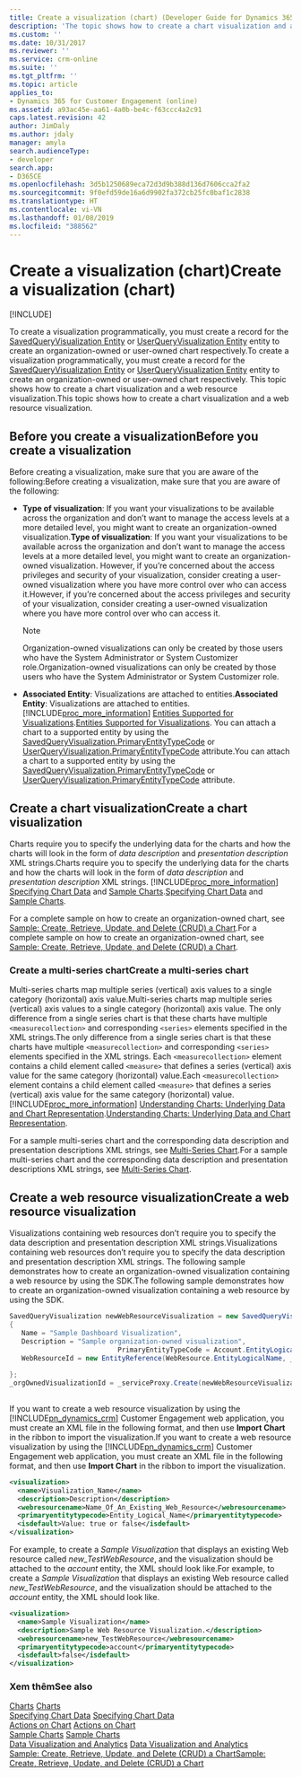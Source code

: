 ```yaml
---
title: Create a visualization (chart) (Developer Guide for Dynamics 365 for Customer Engagement) | MicrosoftDocs
description: 'The topic shows how to create a chart visualization and a web resource visualization. '
ms.custom: ''
ms.date: 10/31/2017
ms.reviewer: ''
ms.service: crm-online
ms.suite: ''
ms.tgt_pltfrm: ''
ms.topic: article
applies_to:
- Dynamics 365 for Customer Engagement (online)
ms.assetid: a93ac45e-aa61-4a0b-be4c-f63ccc4a2c91
caps.latest.revision: 42
author: JimDaly
ms.author: jdaly
manager: amyla
search.audienceType:
- developer
search.app:
- D365CE
ms.openlocfilehash: 3d5b1250689eca72d3d9b388d136d7606cca2fa2
ms.sourcegitcommit: 9f0efd59de16a6d9902fa372cb25fc0baf1c2838
ms.translationtype: HT
ms.contentlocale: vi-VN
ms.lasthandoff: 01/08/2019
ms.locfileid: "388562"
---
```

# <a name="create-a-visualization-chart"></a><span data-ttu-id="12151-103">Create a visualization (chart)</span><span class="sxs-lookup"><span data-stu-id="12151-103">Create a visualization (chart)</span></span>

[!INCLUDE[](../../includes/cc_applies_to_update_9_0_0.md)]

<span data-ttu-id="12151-104">To create a visualization programmatically, you must create a record for the [SavedQueryVisualization Entity](../entities/savedqueryvisualization.md) or [UserQueryVisualization Entity](../entities/userqueryvisualization.md) entity to create an organization-owned or user-owned chart respectively.</span><span class="sxs-lookup"><span data-stu-id="12151-104">To create a visualization programmatically, you must create a record for the [SavedQueryVisualization Entity](../entities/savedqueryvisualization.md) or [UserQueryVisualization Entity](../entities/userqueryvisualization.md) entity to create an organization-owned or user-owned chart respectively.</span></span> <span data-ttu-id="12151-105">This topic shows how to create a chart visualization and a web resource visualization.</span><span class="sxs-lookup"><span data-stu-id="12151-105">This topic shows how to create a chart visualization and a web resource visualization.</span></span>  
  
<a name="Before"></a>   

## <a name="before-you-create-a-visualization"></a><span data-ttu-id="12151-106">Before you create a visualization</span><span class="sxs-lookup"><span data-stu-id="12151-106">Before you create a visualization</span></span>  

 <span data-ttu-id="12151-107">Before creating a visualization, make sure that you are aware of the following:</span><span class="sxs-lookup"><span data-stu-id="12151-107">Before creating a visualization, make sure that you are aware of the following:</span></span>  
  
- <span data-ttu-id="12151-108">**Type of visualization**: If you want your visualizations to be available across the organization and don’t want to manage the access levels at a more detailed level, you might want to create an organization-owned visualization.</span><span class="sxs-lookup"><span data-stu-id="12151-108">**Type of visualization**: If you want your visualizations to be available across the organization and don’t want to manage the access levels at a more detailed level, you might want to create an organization-owned visualization.</span></span> <span data-ttu-id="12151-109">However, if you’re concerned about the access privileges and security of your visualization, consider creating a user-owned visualization where you have more control over who can access it.</span><span class="sxs-lookup"><span data-stu-id="12151-109">However, if you’re concerned about the access privileges and security of your visualization, consider creating a user-owned visualization where you have more control over who can access it.</span></span>  
  
    > [!NOTE]
    >  <span data-ttu-id="12151-110">Organization-owned visualizations can only be created by those users who have the System Administrator or System Customizer role.</span><span class="sxs-lookup"><span data-stu-id="12151-110">Organization-owned visualizations can only be created by those users who have the System Administrator or System Customizer role.</span></span>  
  
- <span data-ttu-id="12151-111">**Associated Entity**: Visualizations are attached to entities.</span><span class="sxs-lookup"><span data-stu-id="12151-111">**Associated Entity**: Visualizations are attached to entities.</span></span> [!INCLUDE[proc_more_information](../../includes/proc-more-information.md)] <span data-ttu-id="12151-112">[Entities Supported for Visualizations](view-data-with-visualizations-charts.md#SupportedVisualizationEntities).</span><span class="sxs-lookup"><span data-stu-id="12151-112">[Entities Supported for Visualizations](view-data-with-visualizations-charts.md#SupportedVisualizationEntities).</span></span> <span data-ttu-id="12151-113">You can attach a chart to a supported entity by using the [SavedQueryVisualization.PrimaryEntityTypeCode](../entities/savedqueryvisualization.md#BKMK_PrimaryEntityTypeCode) or [UserQueryVisualization.PrimaryEntityTypeCode](../entities/userqueryvisualization.md#BKMK_PrimaryEntityTypeCode) attribute.</span><span class="sxs-lookup"><span data-stu-id="12151-113">You can attach a chart to a supported entity by using the [SavedQueryVisualization.PrimaryEntityTypeCode](../entities/savedqueryvisualization.md#BKMK_PrimaryEntityTypeCode) or [UserQueryVisualization.PrimaryEntityTypeCode](../entities/userqueryvisualization.md#BKMK_PrimaryEntityTypeCode) attribute.</span></span>  
  
<a name="CreateChart"></a>   

## <a name="create-a-chart-visualization"></a><span data-ttu-id="12151-114">Create a chart visualization</span><span class="sxs-lookup"><span data-stu-id="12151-114">Create a chart visualization</span></span>  

 <span data-ttu-id="12151-115">Charts require you to specify the underlying data for the charts and how the charts will look in the form of *data description* and *presentation description* XML strings.</span><span class="sxs-lookup"><span data-stu-id="12151-115">Charts require you to specify the underlying data for the charts and how the charts will look in the form of *data description* and *presentation description* XML strings.</span></span> [!INCLUDE[proc_more_information](../../includes/proc-more-information.md)] <span data-ttu-id="12151-116">[Specifying Chart Data](understand-charts-underlying-data-chart-representation.md) and [Sample Charts](sample-charts.md).</span><span class="sxs-lookup"><span data-stu-id="12151-116">[Specifying Chart Data](understand-charts-underlying-data-chart-representation.md) and [Sample Charts](sample-charts.md).</span></span>  
  
 <span data-ttu-id="12151-117">For a complete sample on how to create an organization-owned chart, see [Sample: Create, Retrieve, Update, and Delete (CRUD) a Chart](sample-create-retrieve-update-delete-chart.md).</span><span class="sxs-lookup"><span data-stu-id="12151-117">For a complete sample on how to create an organization-owned chart, see [Sample: Create, Retrieve, Update, and Delete (CRUD) a Chart](sample-create-retrieve-update-delete-chart.md).</span></span>  
  
### <a name="create-a-multi-series-chart"></a><span data-ttu-id="12151-118">Create a multi-series chart</span><span class="sxs-lookup"><span data-stu-id="12151-118">Create a multi-series chart</span></span>  

 <span data-ttu-id="12151-119">Multi-series charts map multiple series (vertical) axis values to a single category (horizontal) axis value.</span><span class="sxs-lookup"><span data-stu-id="12151-119">Multi-series charts map multiple series (vertical) axis values to a single category (horizontal) axis value.</span></span> <span data-ttu-id="12151-120">The only difference from a single series chart is that these charts have multiple `<measurecollection>` and corresponding `<series>` elements specified in the XML strings.</span><span class="sxs-lookup"><span data-stu-id="12151-120">The only difference from a single series chart is that these charts have multiple `<measurecollection>` and corresponding `<series>` elements specified in the XML strings.</span></span> <span data-ttu-id="12151-121">Each `<measurecollection>` element contains a child element called `<measure>` that defines a series (vertical) axis value for the same category (horizontal) value.</span><span class="sxs-lookup"><span data-stu-id="12151-121">Each `<measurecollection>` element contains a child element called `<measure>` that defines a series (vertical) axis value for the same category (horizontal) value.</span></span> [!INCLUDE[proc_more_information](../../includes/proc-more-information.md)] <span data-ttu-id="12151-122">[Understanding Charts: Underlying Data and Chart Representation](understand-charts-underlying-data-chart-representation.md).</span><span class="sxs-lookup"><span data-stu-id="12151-122">[Understanding Charts: Underlying Data and Chart Representation](understand-charts-underlying-data-chart-representation.md).</span></span>  
  
 <span data-ttu-id="12151-123">For a sample multi-series chart and the corresponding data description and presentation descriptions XML strings, see [Multi-Series Chart](sample-charts.md#MultiSeriesChart).</span><span class="sxs-lookup"><span data-stu-id="12151-123">For a sample multi-series chart and the corresponding data description and presentation descriptions XML strings, see [Multi-Series Chart](sample-charts.md#MultiSeriesChart).</span></span>  
  
<a name="CreateWRVisualization"></a>   

## <a name="create-a-web-resource-visualization"></a><span data-ttu-id="12151-124">Create a web resource visualization</span><span class="sxs-lookup"><span data-stu-id="12151-124">Create a web resource visualization</span></span>  

 <span data-ttu-id="12151-125">Visualizations containing web resources don’t require you to specify the data description and presentation description XML strings.</span><span class="sxs-lookup"><span data-stu-id="12151-125">Visualizations containing web resources don’t require you to specify the data description and presentation description XML strings.</span></span> <span data-ttu-id="12151-126">The following sample demonstrates how to create an organization-owned visualization containing a web resource by using the SDK.</span><span class="sxs-lookup"><span data-stu-id="12151-126">The following sample demonstrates how to create an organization-owned visualization containing a web resource by using the SDK.</span></span>  
  
```csharp  
SavedQueryVisualization newWebResourceVisualization = new SavedQueryVisualization()  
{  
   Name = "Sample Dashboard Visualization",  
   Description = "Sample organization-owned visualization",  
                           PrimaryEntityTypeCode = Account.EntityLogicalName,  
   WebResourceId = new EntityReference(WebResource.EntityLogicalName, _webResourceId))  
  
};  
_orgOwnedVisualizationId = _serviceProxy.Create(newWebResourceVisualization);  
  
```  
  
 <span data-ttu-id="12151-127">If you want to create a web resource visualization by using the [!INCLUDE[pn_dynamics_crm](../../includes/pn-dynamics-crm.md)] Customer Engagement web application, you must create an XML file in the following format, and then use **Import Chart** in the ribbon to import the visualization.</span><span class="sxs-lookup"><span data-stu-id="12151-127">If you want to create a web resource visualization by using the [!INCLUDE[pn_dynamics_crm](../../includes/pn-dynamics-crm.md)] Customer Engagement web application, you must create an XML file in the following format, and then use **Import Chart** in the ribbon to import the visualization.</span></span>  
  
```xml  
<visualization>  
  <name>Visualization_Name</name>  
  <description>Description</description>  
  <webresourcename>Name_Of_An_Existing_Web_Resource</webresourcename>  
  <primaryentitytypecode>Entity_Logical_Name</primaryentitytypecode>  
  <isdefault>Value: true or false</isdefault>  
</visualization>  
```  
  
 <span data-ttu-id="12151-128">For example, to create a *Sample Visualization* that displays an existing Web resource called *new_TestWebResource*, and the visualization should be attached to the *account* entity, the XML should look like.</span><span class="sxs-lookup"><span data-stu-id="12151-128">For example, to create a *Sample Visualization* that displays an existing Web resource called *new_TestWebResource*, and the visualization should be attached to the *account* entity, the XML should look like.</span></span>  
  
```xml  
<visualization>  
  <name>Sample Visualization</name>  
  <description>Sample Web Resource Visualization.</description>  
  <webresourcename>new_TestWebResource</webresourcename>  
  <primaryentitytypecode>account</primaryentitytypecode>  
  <isdefault>false</isdefault>  
</visualization>  
```  
  
### <a name="see-also"></a><span data-ttu-id="12151-129">Xem thêm</span><span class="sxs-lookup"><span data-stu-id="12151-129">See also</span></span>  
 <span data-ttu-id="12151-130">[Charts](view-data-with-visualizations-charts.md) </span><span class="sxs-lookup"><span data-stu-id="12151-130">[Charts](view-data-with-visualizations-charts.md) </span></span>  
 <span data-ttu-id="12151-131">[Specifying Chart Data](understand-charts-underlying-data-chart-representation.md) </span><span class="sxs-lookup"><span data-stu-id="12151-131">[Specifying Chart Data](understand-charts-underlying-data-chart-representation.md) </span></span>  
 <span data-ttu-id="12151-132">[Actions on Chart](actions-visualizations-charts.md) </span><span class="sxs-lookup"><span data-stu-id="12151-132">[Actions on Chart](actions-visualizations-charts.md) </span></span>  
 <span data-ttu-id="12151-133">[Sample Charts](sample-charts.md) </span><span class="sxs-lookup"><span data-stu-id="12151-133">[Sample Charts](sample-charts.md) </span></span>  
 <span data-ttu-id="12151-134">[Data Visualization and Analytics](customize-visualizations-dashboards.md) </span><span class="sxs-lookup"><span data-stu-id="12151-134">[Data Visualization and Analytics](customize-visualizations-dashboards.md) </span></span>  
 [<span data-ttu-id="12151-135">Sample: Create, Retrieve, Update, and Delete (CRUD) a Chart</span><span class="sxs-lookup"><span data-stu-id="12151-135">Sample: Create, Retrieve, Update, and Delete (CRUD) a Chart</span></span>](sample-create-retrieve-update-delete-chart.md)
